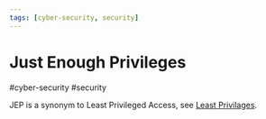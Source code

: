 ```yaml
---
tags: [cyber-security, security]
---
```

# Just Enough Privileges
#cyber-security #security 

JEP is a synonym to Least Privileged Access, see [Least Privilages](Cyber%20Security/Least%20Privilages.md).